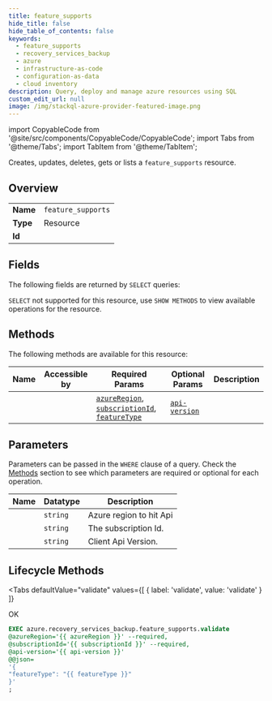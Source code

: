 ```yaml
--- 
title: feature_supports
hide_title: false
hide_table_of_contents: false
keywords:
  - feature_supports
  - recovery_services_backup
  - azure
  - infrastructure-as-code
  - configuration-as-data
  - cloud inventory
description: Query, deploy and manage azure resources using SQL
custom_edit_url: null
image: /img/stackql-azure-provider-featured-image.png
---
```


import CopyableCode from '@site/src/components/CopyableCode/CopyableCode';
import Tabs from '@theme/Tabs';
import TabItem from '@theme/TabItem';

Creates, updates, deletes, gets or lists a <code>feature_supports</code> resource.

## Overview
<table><tbody>
<tr><td><b>Name</b></td><td><code>feature_supports</code></td></tr>
<tr><td><b>Type</b></td><td>Resource</td></tr>
<tr><td><b>Id</b></td><td><CopyableCode code="azure.recovery_services_backup.feature_supports" /></td></tr>
</tbody></table>

## Fields

The following fields are returned by `SELECT` queries:

`SELECT` not supported for this resource, use `SHOW METHODS` to view available operations for the resource.


## Methods

The following methods are available for this resource:

<table>
<thead>
    <tr>
    <th>Name</th>
    <th>Accessible by</th>
    <th>Required Params</th>
    <th>Optional Params</th>
    <th>Description</th>
    </tr>
</thead>
<tbody>
<tr>
    <td><a href="#validate"><CopyableCode code="validate" /></a></td>
    <td><CopyableCode code="exec" /></td>
    <td><a href="#parameter-azureRegion"><code>azureRegion</code></a>, <a href="#parameter-subscriptionId"><code>subscriptionId</code></a>, <a href="#parameter-featureType"><code>featureType</code></a></td>
    <td><a href="#parameter-api-version"><code>api-version</code></a></td>
    <td></td>
</tr>
</tbody>
</table>

## Parameters

Parameters can be passed in the `WHERE` clause of a query. Check the [Methods](#methods) section to see which parameters are required or optional for each operation.

<table>
<thead>
    <tr>
    <th>Name</th>
    <th>Datatype</th>
    <th>Description</th>
    </tr>
</thead>
<tbody>
<tr id="parameter-azureRegion">
    <td><CopyableCode code="azureRegion" /></td>
    <td><code>string</code></td>
    <td>Azure region to hit Api</td>
</tr>
<tr id="parameter-subscriptionId">
    <td><CopyableCode code="subscriptionId" /></td>
    <td><code>string</code></td>
    <td>The subscription Id.</td>
</tr>
<tr id="parameter-api-version">
    <td><CopyableCode code="api-version" /></td>
    <td><code>string</code></td>
    <td>Client Api Version.</td>
</tr>
</tbody>
</table>

## Lifecycle Methods

<Tabs
    defaultValue="validate"
    values={[
        { label: 'validate', value: 'validate' }
    ]}
>
<TabItem value="validate">

OK

```sql
EXEC azure.recovery_services_backup.feature_supports.validate 
@azureRegion='{{ azureRegion }}' --required, 
@subscriptionId='{{ subscriptionId }}' --required, 
@api-version='{{ api-version }}' 
@@json=
'{
"featureType": "{{ featureType }}"
}'
;
```
</TabItem>
</Tabs>

